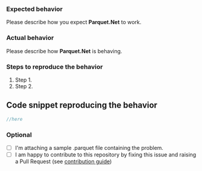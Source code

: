 ### Expected behavior

Please describe how you expect **Parquet.Net** to work.

### Actual behavior

Please describe how **Parquet.Net** is behaving.

### Steps to reproduce the behavior

1. Step 1.
2. Step 2.

## Code snippet reproducing the behavior

```csharp
//here
```

### Optional

- [ ] I'm attaching a sample .parquet file containing the problem.
- [ ] I am happy to contribute to this repository by fixing this issue and raising a Pull Request (see [contribution guide](CONTRIBUTING.md))